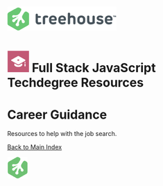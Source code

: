 # ![Treehouse Logo](../repo-imgs/treehouse_and_logo.png "Team Treehouse")

# ![Full Stack JavaScript Techdegree](../repo-imgs/fsjs.png "FSJS") Full Stack JavaScript Techdegree Resources

# Career Guidance

Resources to help with the job search.

[Back to Main Index](../README.md)

![Treehouse Logo](../repo-imgs/frogprint.png "Team Treehouse")